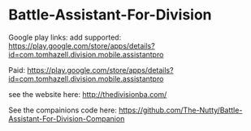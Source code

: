 # Battle-Assistant-For-Division
Google play links: 
add supported: https://play.google.com/store/apps/details?id=com.tomhazell.division.mobile.assistantpro

Paid: https://play.google.com/store/apps/details?id=com.tomhazell.division.mobile.assistantpro


see the website here: http://thedivisionba.com/

See the compainions code here: https://github.com/The-Nutty/Battle-Assistant-For-Division-Companion
